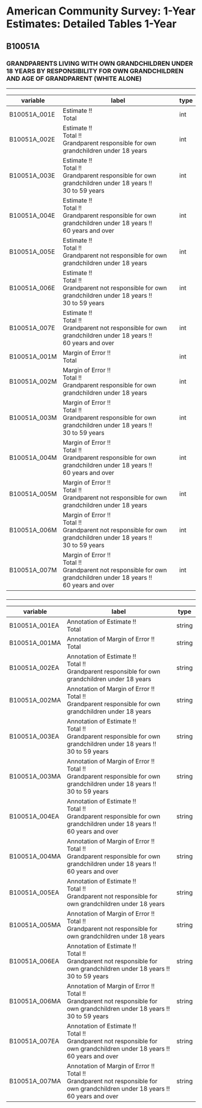 # American Community Survey: 1-Year Estimates: Detailed Tables 1-Year

## B10051A

### GRANDPARENTS LIVING WITH OWN GRANDCHILDREN UNDER 18 YEARS BY RESPONSIBILITY FOR OWN GRANDCHILDREN AND AGE OF GRANDPARENT (WHITE ALONE)

___

| variable | label | type |
| ----- | ----- | ----- |
| B10051A_001E | Estimate !!<br>Total | int |
| B10051A_002E | Estimate !!<br>Total !!<br>Grandparent responsible for own grandchildren under 18 years | int |
| B10051A_003E | Estimate !!<br>Total !!<br>Grandparent responsible for own grandchildren under 18 years !!<br>30 to 59 years | int |
| B10051A_004E | Estimate !!<br>Total !!<br>Grandparent responsible for own grandchildren under 18 years !!<br>60 years and over | int |
| B10051A_005E | Estimate !!<br>Total !!<br>Grandparent not responsible for own grandchildren under 18 years | int |
| B10051A_006E | Estimate !!<br>Total !!<br>Grandparent not responsible for own grandchildren under 18 years !!<br>30 to 59 years | int |
| B10051A_007E | Estimate !!<br>Total !!<br>Grandparent not responsible for own grandchildren under 18 years !!<br>60 years and over | int |
| B10051A_001M | Margin of Error !!<br>Total | int |
| B10051A_002M | Margin of Error !!<br>Total !!<br>Grandparent responsible for own grandchildren under 18 years | int |
| B10051A_003M | Margin of Error !!<br>Total !!<br>Grandparent responsible for own grandchildren under 18 years !!<br>30 to 59 years | int |
| B10051A_004M | Margin of Error !!<br>Total !!<br>Grandparent responsible for own grandchildren under 18 years !!<br>60 years and over | int |
| B10051A_005M | Margin of Error !!<br>Total !!<br>Grandparent not responsible for own grandchildren under 18 years | int |
| B10051A_006M | Margin of Error !!<br>Total !!<br>Grandparent not responsible for own grandchildren under 18 years !!<br>30 to 59 years | int |
| B10051A_007M | Margin of Error !!<br>Total !!<br>Grandparent not responsible for own grandchildren under 18 years !!<br>60 years and over | int |
### 

___

| variable | label | type |
| ----- | ----- | ----- |
| B10051A_001EA | Annotation of Estimate !!<br>Total | string |
| B10051A_001MA | Annotation of Margin of Error !!<br>Total | string |
| B10051A_002EA | Annotation of Estimate !!<br>Total !!<br>Grandparent responsible for own grandchildren under 18 years | string |
| B10051A_002MA | Annotation of Margin of Error !!<br>Total !!<br>Grandparent responsible for own grandchildren under 18 years | string |
| B10051A_003EA | Annotation of Estimate !!<br>Total !!<br>Grandparent responsible for own grandchildren under 18 years !!<br>30 to 59 years | string |
| B10051A_003MA | Annotation of Margin of Error !!<br>Total !!<br>Grandparent responsible for own grandchildren under 18 years !!<br>30 to 59 years | string |
| B10051A_004EA | Annotation of Estimate !!<br>Total !!<br>Grandparent responsible for own grandchildren under 18 years !!<br>60 years and over | string |
| B10051A_004MA | Annotation of Margin of Error !!<br>Total !!<br>Grandparent responsible for own grandchildren under 18 years !!<br>60 years and over | string |
| B10051A_005EA | Annotation of Estimate !!<br>Total !!<br>Grandparent not responsible for own grandchildren under 18 years | string |
| B10051A_005MA | Annotation of Margin of Error !!<br>Total !!<br>Grandparent not responsible for own grandchildren under 18 years | string |
| B10051A_006EA | Annotation of Estimate !!<br>Total !!<br>Grandparent not responsible for own grandchildren under 18 years !!<br>30 to 59 years | string |
| B10051A_006MA | Annotation of Margin of Error !!<br>Total !!<br>Grandparent not responsible for own grandchildren under 18 years !!<br>30 to 59 years | string |
| B10051A_007EA | Annotation of Estimate !!<br>Total !!<br>Grandparent not responsible for own grandchildren under 18 years !!<br>60 years and over | string |
| B10051A_007MA | Annotation of Margin of Error !!<br>Total !!<br>Grandparent not responsible for own grandchildren under 18 years !!<br>60 years and over | string |

